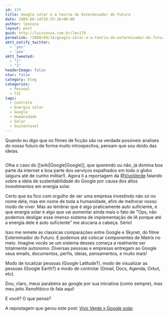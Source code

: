 ```yaml
---
id: 174
title: Google solar e a teoria do Exterminador do Futuro
date: 2009-09-14T20:35:16+00:00
author: lpsouza
layout: post
guid: http://luizsouza.com.br/?p=174
permalink: /2009/09/14/google-solar-e-a-teoria-do-exterminador-do-futuro/
aktt_notify_twitter:
  - 'yes'
  - 'yes'
aktt_tweeted:
  - "1"
  - "1"
headerImage: false
star: false
category: blog
categories:
  - Pessoal
  - TIC
tags:
  - Controle
  - Energia solar
  - Google
  - Humanidade
  - Solar
  - Sustentavel
---
```

Quando eu digo que os filmes de ficção são na verdade possiveis analises do nosso futuro de forma muito introspectiva, pensam que sou doido das ideias.

<p style="text-align: center">
  <a href="http://vivoverde.com.br/?p=1076"><img src='wp-content/upload/2009/09/googlelogo1.jpg' alt='' /></a>
</p>

Olha o caso do [[wiki|Google|Google]], que querendo ou não, já domina boa parte da internet e boa parte dos serviços espalhados em todo o globo (alguns até de cunho militar!). Agora li a reportagem da <a href="http://twitter.com/vivoverde" target="_blank">@VivoVerde</a> falando sobre a ideia de sustentabilidade do Google por causa dos altos investimentos em energia solar.

Certo que eu fico com orgulho de ver uma empresa investindo não só no nome dela, mas em nome de toda a humanidade, afim de melhorar nosso modo de viver. Mas ao lembrar que é algo praticamente auto suficiente, e que energia solar é algo que vai aumentar ainda mais o fato de "Ops, não podemos desligar esse imenso sistema de implementação de IA porque até a energia dele é auto suficiente" me atucana a cabeça. Sério!

Isso me remete as classicas comparações entre Google e Skynet, do filme Exterminador do Futuro. E podemos até colocar componentes de Matrix no meio. Imagine vocês se um sistema desses começa a realmente ser totalmente autonomo. Diversas pessoas e empresas entregam ao Google seus emails, documentos, perfis, ideias, pensamentos, e muito mais!

Modo de localizar pessoas (Google Latitude?), modo de visualizar as pessoas (Google Earth?) e modo de controlar (Gmail, Docs, Agenda, Orkut, etc).

Dou, claro, meus parabéns ao google por sua iniciativa (como sempre), mas meu jeito Xenofóbico tb fala aqui!

E você? O que pensa?

A repostagem que gerou este post: [Vivo Verde » Google solar](http://vivoverde.com.br/?p=1076).